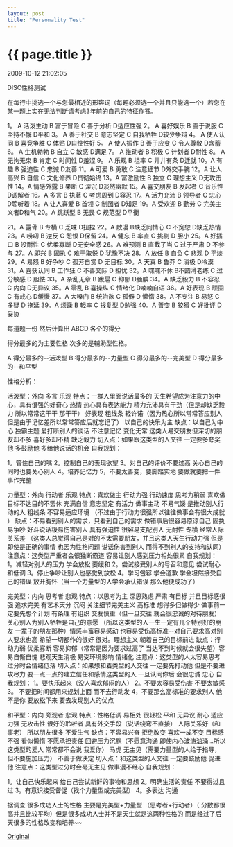 ```yaml
---
layout: post
title: "Personality Test"
---
```


<h1> {{ page.title }} </h1> <p class='meta'>2009-10-12 21:02:05</p>

DISC性格测试

 

在每行中挑选一个与您最相近的形容词（每题必须选一个并且只能选一个）若您在某一题上实在无法判断请考虑3年前的自己的特征作答。

1。 A 活泼生动  B 富于冒险  C 善于分析  D适应性强
2。 A 喜好娱乐  B 善于说服  C 坚持不懈  D平和
3。 A 善于社交  B 意志坚定  C 自我牺牲  D较少争辩
4。 A 使人认同  B 喜竞争胜  C 体贴      D自控性好
5。 A 使人振作  B 善于应变  C 令人尊敬  D含蓄
6。 A 生机勃勃  B 自立      C 敏感      D满足
7。 A 推动者    B 积极      C 计划者    D耐性
8。 A 无拘无束  B 肯定      C 时间性    D羞涩
9。 A 乐观      B 坦率      C 井井有条  D迁就
10。A 有趣      B 强迫性    C 忠诚      D友善
11。A 可爱      B 勇敢      C 注意细节  D外交手腕
12。A 让人高兴  B 自信      C 文化修养  D贯彻始终
13。A 富激励性  B 独立      C 理想主义  D无攻击性
14。A 情感外露  B 果断      C 深沉      D淡然幽默
15。A 喜交朋友  B 发起者    C 音乐性    D调解者
16。A 多言      B 执著      C 考虑周到  D容忍
17。A 活力充沛  B 领导者    C 忠心      D聆听着
18。A 让人喜爱  B 首领      C 制图者    D知足
19。A 受欢迎    B 勤劳      C 完美主义者D和气
20。A 跳跃型    B 无畏      C 规范型    D平衡

21。A 露骨      B 专横      C 乏味      D扭捏
22。A 散漫      B缺乏同情心 C 不宽恕    D缺乏热情
23。A 唠叨      B 逆反      C 怨恨      D保留
24。A 健忘      B 率直      C 挑剔      D 胆小
25。A 好插口    B 没耐性    C 优柔寡断  D无安全感
26。A 难预测    B 直截了当  C 过于严肃  D 不参与
27。A 即兴      B 固执      C 难于取悦  D 犹豫不决
28。A 放任      B 自负      C 悲观      D 平淡
29。A 易怒      B 好争吵    C 孤芳自赏  D 无目标
30。A 天真      B 鲁莽      C 消极      D冷漠
31。A 喜获认同  B 工作狂    C 不善交际  D 担忧
32。A 喋喋不休  B不圆滑老练 C 过分敏感  D 胆怯
33。A 杂乱无章  B 跋扈      C 抑郁      D腼腆
34。A 缺乏毅力  B 不容忍    C 内向      D无异议
35。A 零乱      B 喜操纵    C 情绪化    D喃喃自语
36。A 好表现    B 顽固      C 有戒心    D缓慢
37。A 大嗓门    B 统治欲    C 孤僻      D 懒惰
38。A 不专注    B 易怒      C 多疑      D 拖延
39。A 烦躁      B 轻率      C 报复型    D勉强
40。A 善变      B 狡猾      C 好批评    D妥协

每道题一份 然后计算出 ABCD 各个的得分

得分最多的为主要性格 次多的是辅助型性格。

A 得分最多的--活泼型
B 得分最多的--力量型
C 得分最多的--完美型
D 得分最多的--和平型



性格分析：

活泼型：外向 多言 乐观
特点：一群人里面说话最多的 天生希望成为注意力的中心，具有很强的好奇心 热情 热心具有表达能力 精力充沛具有干劲（但是却缺乏毅力 所以常常这干干 那干干） 好表现 粗线条 轻许诺（因为热心所以常常答应别人 但是由于记忆差所以常常答应后就忘记了） 以自己的快乐为主
缺点：以自己为中心 独霸主题 爱打断别人的谈话 不注意记忆 变化无常 这类人易交朋友但深切的朋友却不多  喜好多却不精 缺乏毅力
切入点：如果跟这类型的人交往 一定要多夸奖他 多鼓励他 多给他说话的机会
自我规划：

1。管住自己的嘴
2。控制自己的表现欲望
3。对自己的评价不要过高 关心自己的同时也要关心别人
4。培养记忆力
5，不要太善变，要脚踏实地 要做就要把一件事作完整

 

力量型：外向 行动者 乐观
特点：喜欢做主 行动力强  行动速度 思考力稍弱 喜欢做目标不达目的不罢休 充满自信 意志坚定 有活力 做事主动 不易气馁 是推动别人行动的人 粗线条 不容易适应环境 （不过由于行动力很强所以往往做事会有很大成就 ）
缺点：不易看到别人的需求，只看到自己的需求 做错事后很容易原谅自己 固执 易争吵 好斗说话极易伤害别人 具有强迫性 很容易支配别人 无耐性 专横 经常人际关系差 （这类人总觉得自己是对的不太需要朋友，并且这类人天生行动力强 但是即使是正确的事情 也因为性格问题 说话伤害到别人 而得不到别人的支持和认同）
注意点：这类型严重者会很独断霸道  容易让别人感到压力相处很累
自我规划：
1。减轻对别人的压力 学会放松 要缓和
2。尝试接受别人的号召和意见 尝试耐心和低调
3。停止争吵让别人也感觉到放松
4。学习包容 学会道歉 学会坦然接受自己的错误 放开胸怀（当一个力量型的人学会承认错误 那么他便成功了）


完美型：内向 思考者 悲观
特点：以思考为主 深思熟虑 严肃 有目标 并且目标感很强 追求完美 有艺术天分 沉闷 关注细节完美主义 高标准 想得多但做得少 做事前一定要先想个计划 有条理 有组织 交友慎重（但一旦交往 就会很忠诚的对待朋友） 关心别人为别人牺牲是自己的意愿 （所以这类型的人一生一定有几个特别好的朋友 一辈子的朋友那种）情感丰富容易感动 也容易受伤高标准--对自己要求高对别人要求也高 希望一切都作的很好 很对。理想主义 朝着自己的目标前进
缺点：行动力弱 优柔寡断 容易抑郁（常常是因为要求过高了 当达不到时候就会很失望）容易自惭自愧 悲观天生消极 易受环境影响 情绪化
注意点：这类型的人太容易思考 过分时会情绪低落
切入点：如果想和着类型的人交往 一定要先打动他 但是不要进攻尽力 要一点一点的建立信任和感情这类型的人 一旦认同你后 会很忠诚 忠心
自我规划：
1。要快乐起来（没人喜欢郁闷的人）
2。不要太容易受伤害 不要太敏感
3。 不要把时间都用来规划上面 而不去行动发
4，不要那么高标准的要求别人 他不是你 要放松下来 要去发现别人的优点


和平型：内向 旁观者 悲观
特点：性格低调 易相处 很轻松 平和 无异议 耐心 适应力强 无攻击性 很好的聆听者 具有外交手段（说话绕弯不直接） 人际关系好（和事老） 所以朋友很多 不爱生气
缺点：不容易兴奋 拒绝改变 喜欢一成不变 目标感不强 看似懒惰 不愿承担责任 回避压力沉默（不愿意沟通 即使内心波涛汹涌...所以这类型的爱人 常常都不会说 我爱你） 马虎 无主见（需要力量型的人给于指导，但不要施加压力） 不善于做决定
切入点：和这类型的人交往 一定要鼓励他 促进他
注意点：这类型过分时会毫无主见 做事漫不经心
自我规划：

1。让自己快乐起来 给自己尝试新鲜的事物和思想
2。明确生活的责任 不要得过且过
3。有意识接受督促（找个力量型或完美型）
4。多表达 沟通


据调查 很多成功人士的性格 主要是完美型+力量型  （思考者+行动者）（ 分数都很高并且比较平均）但是很多成功人士并不是天生就是这两种性格的 而是经过了后天很多的性格改变和培养~~

<a href="http://blog.sina.com.cn/s/blog_404b25b90100bfgw.html">Original</a>